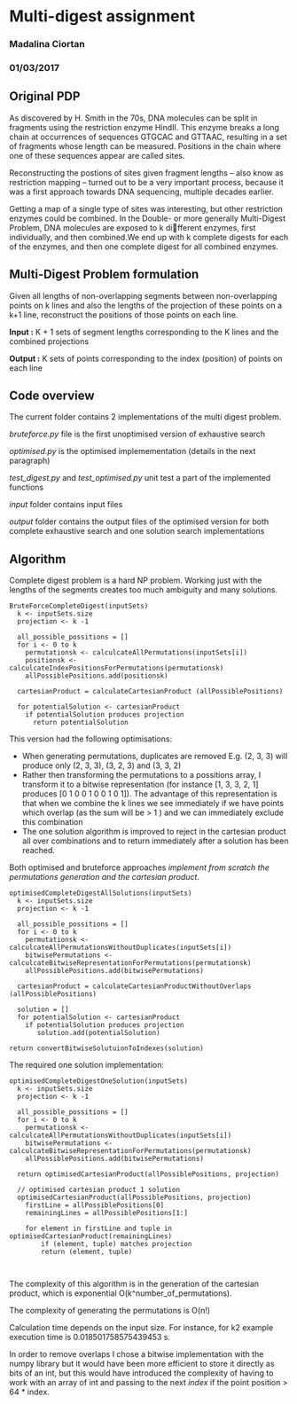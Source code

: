 # Multi-digest assignment
### Madalina Ciortan
### 01/03/2017


## Original PDP
As discovered by H. Smith in the 70s, DNA molecules can be split in fragments
using the restriction enzyme HindII. This enzyme breaks a long chain at occurrences of
sequences GTGCAC and GTTAAC, resulting in a set of fragments whose length can be
measured. Positions in the chain where one of these sequences appear are called sites.

Reconstructing the postions of sites given fragment lengths – also know as restriction
mapping – turned out to be a very important process, because it was a first approach
towards DNA sequencing, multiple decades earlier.

Getting a map of a single type of sites was interesting, but other restriction enzymes
could be combined. In the Double- or more generally Multi-Digest Problem, DNA
molecules are exposed to k different enzymes, first individually, and then combined.We
end up with k complete digests for each of the enzymes, and then one complete digest
for all combined enzymes.  

## Multi-Digest Problem formulation

Given all lengths of non-overlapping segments between non-overlapping points on
 k lines and also the lengths of the projection of these points on a k+1 line,
 reconstruct the positions of those points on each line. 

 __Input :__  K + 1 sets of segment lengths corresponding to the K lines and the combined projections
 
 __Output :__ K sets of points corresponding to the index (position) of points on each line 

## Code overview

The current folder contains 2 implementations of the multi digest problem.  

_bruteforce.py_ file is the first unoptimised version of exhaustive search  

_optimised.py_ is the optimised implemementation (details in the next paragraph)

_test_digest.py_ and _test_optimised.py_ unit test a part of the implemented functions
 
_input_ folder contains input files

_output_ folder contains the output files of the optimised version for both complete exhaustive search and one solution search implementations


## Algorithm 

Complete digest problem is a hard NP problem. Working just with the lengths 
of the segments creates too much ambiguity and many solutions.

```
BruteForceCompleteDigest(inputSets)  
  k <- inputSets.size  
  projection <- k -1  

  all_possible_possitions = []  
  for i <- 0 to k  
    permutationsk <- calculcateAllPermutations(inputSets[i])  
    positionsk <- calculcateIndexPositionsForPermutations(permutationsk)  
    allPossiblePositions.add(positionsk)

  cartesianProduct = calculateCartesianProduct (allPossiblePositions)
  
  for potentialSolution <- cartesianProduct
    if potentialSolution produces projection
      return potentialSolution

```
This version had the following optimisations:
- When generating permutations, duplicates are removed E.g. (2, 3, 3) will produce only
(2, 3, 3), (3, 2, 3) and (3, 3, 2)
- Rather then transforming the permutations to a possitions array, I transform it to a bitwise
representation (for instance [1, 3, 3, 2, 1]  produces [0 1 0 0 1 0 0 1 0 1]). 
The advantage of this representation is that when we combine the k lines we see immediately
if we have points which overlap (as the sum will be > 1 ) and we can immediately exclude this combination
- The one solution algorithm is improved to reject in the cartesian product all over combinations and
to return immediately after a solution has been reached.

Both optimised and bruteforce approaches _implement from scratch the permutations generation and 
the cartesian product_.

```
optimisedCompleteDigestAllSolutions(inputSets)  
  k <- inputSets.size  
  projection <- k -1  

  all_possible_possitions = []  
  for i <- 0 to k  
    permutationsk <- calculcateAllPermutationsWithoutDuplicates(inputSets[i])  
    bitwisePermutations <- calculcateBitwiseRepresentationForPermutations(permutationsk)  
    allPossiblePositions.add(bitwisePermutations)

  cartesianProduct = calculateCartesianProductWithoutOverlaps (allPossiblePositions)
  
  solution = []
  for potentialSolution <- cartesianProduct
    if potentialSolution produces projection
       solution.add(potentialSolution)

return convertBitwiseSolutuionToIndexes(solution)

```

The required one solution implementation:


```
optimisedCompleteDigestOneSolution(inputSets)  
  k <- inputSets.size  
  projection <- k -1  

  all_possible_possitions = []  
  for i <- 0 to k  
    permutationsk <- calculcateAllPermutationsWithoutDuplicates(inputSets[i])  
    bitwisePermutations <- calculcateBitwiseRepresentationForPermutations(permutationsk)  
    allPossiblePositions.add(bitwisePermutations)

  return optimisedCartesianProduct(allPossiblePositions, projection)

  // optimised cartesian product 1 solution
  optimisedCartesianProduct(allPossiblePositions, projection)
    firstLine = allPossiblePositions[0]
    remainingLines = allPossiblePositions[1:]
    
    for element in firstLine and tuple in optimisedCartesianProduct(remainingLines)
        if (element, tuple) matches projection
        return (element, tuple)

        

```

The complexity of this algorithm is in the generation of the cartesian product, which is exponential O(k^number_of_permutations).
  
The complexity of generating the permutations is O(n!)

Calculation time depends on the input size. For instance, for k2 example execution time is 0.018501758575439453 s.

In order to remove overlaps I chose a bitwise implementation with the numpy library 
but it would have been more efficient to store it directly as bits of an int, but this would have introduced the complexity of having
to work with an array of int and passing to the next _index_ if the point position > 64 * index. 


